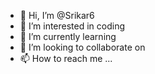 - 👋 Hi, I’m @Srikar6
- 👀 I’m interested in coding
- 🌱 I’m currently learning 
- 💞️ I’m looking to collaborate on 
- 📫 How to reach me ...

<!---
Srikar6/Srikar6 is a ✨ special ✨ repository because its `README.md` (this file) appears on your GitHub profile.
You can click the Preview link to take a look at your changes.
--->
